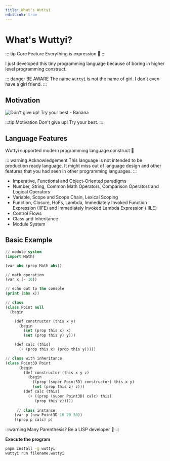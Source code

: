 ```yaml
---
title: What's Wuttyi
editLink: true
---
```


# What's Wuttyi?

::: tip Core Feature
Everything is expression 👻
:::

I just developed this tiny programming language because of boring in higher level programming construct.

::: danger BE AWARE
The name `Wuttyi` is not the name of girl. I don't even have a girl friend.
:::

## Motivation


![Don't give up! Try your best - Banana](/banana.jpg)

:::tip Motivation
Don't give up! Try your best.
:::


## Language Features

Wuttyi supported modern programming language construct :tada:

::: warning Acknowledgement
This language is not intended to be production ready language. It might miss out of language design and other features
that you had seen in other programming languages.
:::

- Imperative, Functional and Object-Oriented paradigms
- Number, String, Common Math Operators, Comparison Operators and Logical Operators
- Variable, Scope and Scope Chain, Lexical Scoping
- Function, Closure, HoFs, Lambda, Immediately Invoked Function Expression (IIFE)  and Immediately Invoked Lambda
  Expression (
  IILE)
- Control Flows
- Class and Inheritance
- Module System

## Basic Example

```lisp
// module system
(import Math)

(var abs (prop Math abs))

// math operation
(var x (- 10))

// echo out to the console
(print (abs x))

// class
(class Point null
  (begin

    (def constructor (this x y)
      (begin
        (set (prop this x) x)
        (set (prop this y) y)))

    (def calc (this)
      (+ (prop this x) (prop this y)))))

// class with inheritance
(class Point3D Point
      (begin
        (def constructor (this x y z)
          (begin
            ((prop (super Point3D) constructor) this x y)
            (set (prop this z) z)))
        (def calc (this)
          (+ ((prop (super Point3D) calc) this)
             (prop this z)))))
             
     // class instance
    (var p (new Point3D 10 20 30))
    ((prop p calc) p)
```

:::warning Many Parenthesis?
Be a LISP developer 👻
:::

**Execute the program**

```bash
pnpm install -g wuttyi
wuttyi run filename.wuttyi
```



